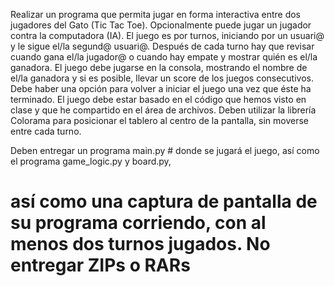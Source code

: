 Realizar un programa que permita jugar en forma interactiva entre dos jugadores del Gato (Tic Tac Toe). 
Opcionalmente puede jugar un jugador contra la computadora (IA).
El juego es por turnos, iniciando por un usuari@ y le sigue el/la segund@ usuari@. 
Después de cada turno hay que revisar cuando gana el/la jugador@ o cuando hay empate y mostrar quién es el/la ganadora.
El juego debe jugarse en la consola, mostrando el nombre de el/la ganadora y si es posible, llevar un score de los juegos consecutivos.
Debe haber una opción para volver a iniciar el juego una vez que éste ha terminado.
El juego debe estar basado en el código que hemos visto en clase y que he compartido en el área de archivos.
Deben utilizar la librería Colorama para posicionar  el tablero al centro de la pantalla, sin moverse entre cada turno.

Deben entregar un programa 
main.py # donde se jugará el juego, así como el programa 
game_logic.py y 
board.py, 

# así como una captura de pantalla de su programa corriendo, con al menos dos turnos jugados. No entregar ZIPs o RARs
